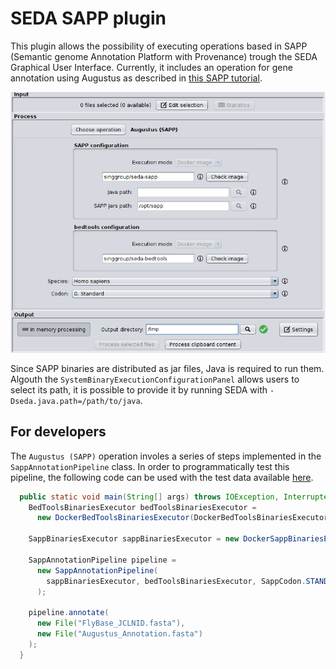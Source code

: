 SEDA SAPP plugin
=============

This plugin allows the possibility of executing operations based in SAPP (Semantic genome Annotation Platform with Provenance) trough the SEDA Graphical User Interface. Currently, it includes an operation for gene annotation using Augustus as described in [this SAPP tutorial](https://sapp.gitlab.io/eukaryote/).

![SEDA getorf (EMBOSS) Operation Screenshot](seda-screenshot.png)

Since SAPP binaries are distributed as jar files, Java is required to run them. Algouth the `SystemBinaryExecutionConfigurationPanel` allows users to select its path, it is possible to provide it by running SEDA with `-Dseda.java.path=/path/to/java`.

For developers
----------------

The `Augustus (SAPP)` operation involes a series of steps implemented in the `SappAnnotationPipeline` class. In order to programmatically test this pipeline, the following code can be used with the test data available [here](https://www.sing-group.org/seda/downloads/data/test-data-sapp.zip).

```java
  public static void main(String[] args) throws IOException, InterruptedException {
    BedToolsBinariesExecutor bedToolsBinariesExecutor =
      new DockerBedToolsBinariesExecutor(DockerBedToolsBinariesExecutor.getDefaultDockerImage());

    SappBinariesExecutor sappBinariesExecutor = new DockerSappBinariesExecutor(new DefaultDockerSappCommands());

    SappAnnotationPipeline pipeline =
      new SappAnnotationPipeline(
        sappBinariesExecutor, bedToolsBinariesExecutor, SappCodon.STANDARD, SappSpecies.DROSOPHILA_MELANOGASTER
      );

    pipeline.annotate(
      new File("FlyBase_JCLNID.fasta"),
      new File("Augustus_Annotation.fasta")
    );
  }
```